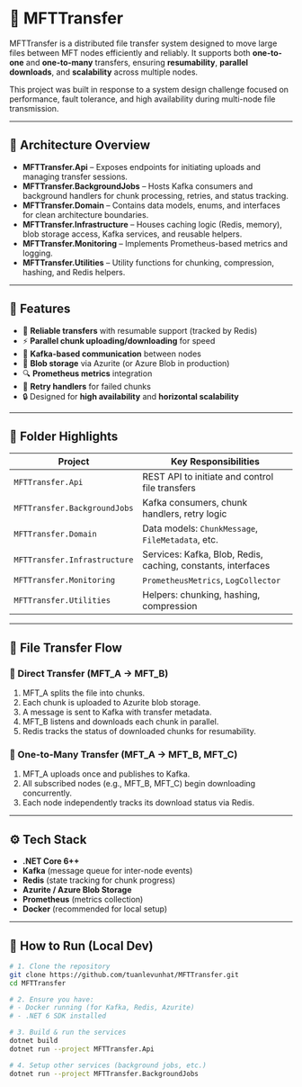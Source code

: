 # 📁 MFTTransfer

MFTTransfer is a distributed file transfer system designed to move large files between MFT nodes efficiently and reliably. It supports both **one-to-one** and **one-to-many** transfers, ensuring **resumability**, **parallel downloads**, and **scalability** across multiple nodes.

This project was built in response to a system design challenge focused on performance, fault tolerance, and high availability during multi-node file transmission.

---

## 🧩 Architecture Overview

- **MFTTransfer.Api** – Exposes endpoints for initiating uploads and managing transfer sessions.
- **MFTTransfer.BackgroundJobs** – Hosts Kafka consumers and background handlers for chunk processing, retries, and status tracking.
- **MFTTransfer.Domain** – Contains data models, enums, and interfaces for clean architecture boundaries.
- **MFTTransfer.Infrastructure** – Houses caching logic (Redis, memory), blob storage access, Kafka services, and reusable helpers.
- **MFTTransfer.Monitoring** – Implements Prometheus-based metrics and logging.
- **MFTTransfer.Utilities** – Utility functions for chunking, compression, hashing, and Redis helpers.

---

## 🚀 Features

- 🔁 **Reliable transfers** with resumable support (tracked by Redis)
- ⚡ **Parallel chunk uploading/downloading** for speed
- 📡 **Kafka-based communication** between nodes
- 💾 **Blob storage** via Azurite (or Azure Blob in production)
- 🔍 **Prometheus metrics** integration
- 🔄 **Retry handlers** for failed chunks
- 🔒 Designed for **high availability** and **horizontal scalability**

---

## 📂 Folder Highlights

| Project                          | Key Responsibilities                                      |
|----------------------------------|-------------------------------------------------------------|
| `MFTTransfer.Api`               | REST API to initiate and control file transfers             |
| `MFTTransfer.BackgroundJobs`    | Kafka consumers, chunk handlers, retry logic                |
| `MFTTransfer.Domain`            | Data models: `ChunkMessage`, `FileMetadata`, etc.           |
| `MFTTransfer.Infrastructure`    | Services: Kafka, Blob, Redis, caching, constants, interfaces|
| `MFTTransfer.Monitoring`        | `PrometheusMetrics`, `LogCollector`                         |
| `MFTTransfer.Utilities`         | Helpers: chunking, hashing, compression                     |

---

## 🔄 File Transfer Flow

### 🔹 Direct Transfer (MFT_A → MFT_B)

1. MFT_A splits the file into chunks.
2. Each chunk is uploaded to Azurite blob storage.
3. A message is sent to Kafka with transfer metadata.
4. MFT_B listens and downloads each chunk in parallel.
5. Redis tracks the status of downloaded chunks for resumability.

### 🔹 One-to-Many Transfer (MFT_A → MFT_B, MFT_C)

1. MFT_A uploads once and publishes to Kafka.
2. All subscribed nodes (e.g., MFT_B, MFT_C) begin downloading concurrently.
3. Each node independently tracks its download status via Redis.

---

## ⚙️ Tech Stack

- **.NET Core 6++**
- **Kafka** (message queue for inter-node events)
- **Redis** (state tracking for chunk progress)
- **Azurite / Azure Blob Storage**
- **Prometheus** (metrics collection)
- **Docker** (recommended for local setup)

---

## 🧪 How to Run (Local Dev)

```bash
# 1. Clone the repository
git clone https://github.com/tuanlevunhat/MFTTransfer.git
cd MFTTransfer

# 2. Ensure you have:
# - Docker running (for Kafka, Redis, Azurite)
# - .NET 6 SDK installed

# 3. Build & run the services
dotnet build
dotnet run --project MFTTransfer.Api

# 4. Setup other services (background jobs, etc.)
dotnet run --project MFTTransfer.BackgroundJobs
